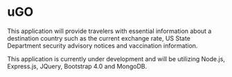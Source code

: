 # uGO
This application will provide travelers with essential information about a destination country such as the current exchange rate, US State Department security advisory notices and vaccination information.

This application is currently under development and will be utilizing Node.js, Express.js, JQuery, Bootstrap 4.0 and MongoDB.
